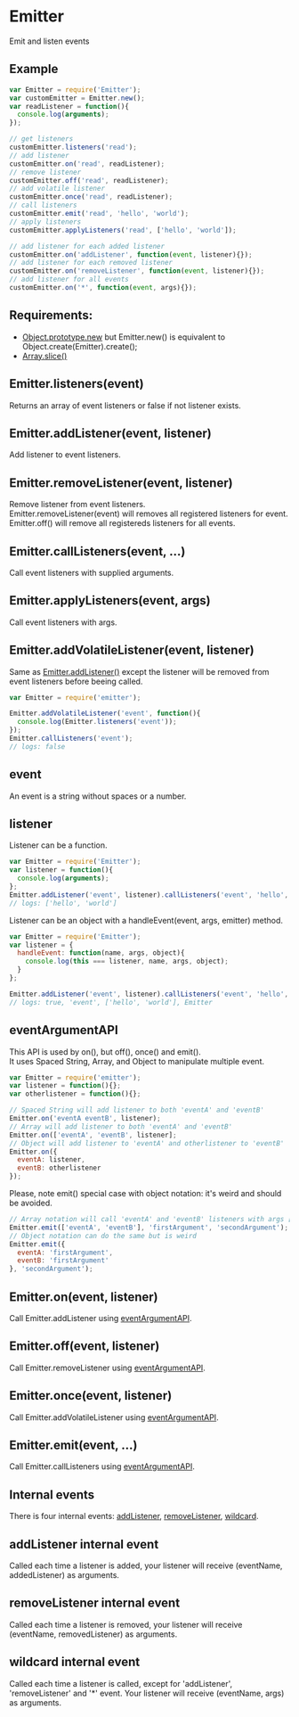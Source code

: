Emitter
=============

Emit and listen events

## Example

```javascript
var Emitter = require('Emitter');
var customEmitter = Emitter.new();
var readListener = function(){
  console.log(arguments);
});

// get listeners
customEmitter.listeners('read');
// add listener
customEmitter.on('read', readListener);
// remove listener
customEmitter.off('read', readListener);
// add volatile listener
customEmitter.once('read', readListener);
// call listeners
customEmitter.emit('read', 'hello', 'world');
// apply listeners
customEmitter.applyListeners('read', ['hello', 'world']);

// add listener for each added listener
customEmitter.on('addListener', function(event, listener){});
// add listener for each removed listener
customEmitter.on('removeListener', function(event, listener){});
// add listener for all events
customEmitter.on('*', function(event, args){});
```

## Requirements:

- [Object.prototype.new](https://github.com/dmail/nodesite/tree/master/app/node_modules/core/Object.prototype.new) but Emitter.new() is equivalent to Object.create(Emitter).create();
- [Array.slice()](https://github.com/dmail/nodesite/blob/master/app/node_modules/core/array.js#L5)


## Emitter.listeners(event)

Returns an array of event listeners or false if not listener exists.

## Emitter.addListener(event, listener)

Add listener to event listeners.

## Emitter.removeListener(event, listener)

Remove listener from event listeners.  
Emitter.removeListener(event) will removes all registered listeners for event.  
Emitter.off() will remove all registereds listeners for all events.

## Emitter.callListeners(event, ...)

Call event listeners with supplied arguments.

## Emitter.applyListeners(event, args)

Call event listeners with args.

## Emitter.addVolatileListener(event, listener)

Same as [Emitter.addListener()](emitteraddlistenerevent-listener) except the listener will be removed from event listeners before beeing called.  

```javascript
var Emitter = require('emitter');

Emitter.addVolatileListener('event', function(){ 
  console.log(Emitter.listeners('event'));
});
Emitter.callListeners('event');
// logs: false
```

## event

An event is a string without spaces or a number.

## listener

Listener can be a function.

```javascript
var Emitter = require('Emitter');
var listener = function(){
  console.log(arguments);
};
Emitter.addListener('event', listener).callListeners('event', 'hello', 'world');
// logs: ['hello', 'world']
```

Listener can be an object with a handleEvent(event, args, emitter) method.  

```javascript
var Emitter = require('Emitter');
var listener = {
  handleEvent: function(name, args, object){
    console.log(this === listener, name, args, object);
  }
};

Emitter.addListener('event', listener).callListeners('event', 'hello', 'world');
// logs: true, 'event', ['hello', 'world'], Emitter
```

## eventArgumentAPI

This API is used by on(), but off(), once() and emit().  
It uses Spaced String, Array, and Object to manipulate multiple event.  

```javascript
var Emitter = require('emitter');
var listener = function(){};
var otherlistener = function(){};

// Spaced String will add listener to both 'eventA' and 'eventB'
Emitter.on('eventA eventB', listener);
// Array will add listener to both 'eventA' and 'eventB'
Emitter.on(['eventA', 'eventB', listener];
// Object will add listener to 'eventA' and otherlistener to 'eventB'
Emitter.on({
  eventA: listener,
  eventB: otherlistener
});
```

Please, note emit() special case with object notation: it's weird and should be avoided.

```javascript
// Array notation will call 'eventA' and 'eventB' listeners with args ['firstArgument', 'secondArgument']
Emitter.emit(['eventA', 'eventB'], 'firstArgument', 'secondArgument');
// Object notation can do the same but is weird
Emitter.emit({
  eventA: 'firstArgument',
  eventB: 'firstArgument'
}, 'secondArgument');
```

## Emitter.on(event, listener)

Call Emitter.addListener using [eventArgumentAPI](#eventArgumentAPI).

## Emitter.off(event, listener)

Call Emitter.removeListener using [eventArgumentAPI](#eventArgumentAPI).

## Emitter.once(event, listener)

Call Emitter.addVolatileListener using [eventArgumentAPI](#eventArgumentAPI).  

## Emitter.emit(event, ...)

Call Emitter.callListeners using [eventArgumentAPI](#eventArgumentAPI).  

## Internal events

There is four internal events: [addListener](#addlistener-internal-event), [removeListener](#removelistener-internal-event), [wildcard](#wildcard-internal-event).

## addListener internal event

Called each time a listener is added, your listener will receive (eventName, addedListener) as arguments.

## removeListener internal event

Called each time a listener is removed, your listener will receive (eventName, removedListener) as arguments.

## wildcard internal event

Called each time a listener is called, except for 'addListener', 'removeListener' and '*' event. Your listener will receive (eventName, args) as arguments.

